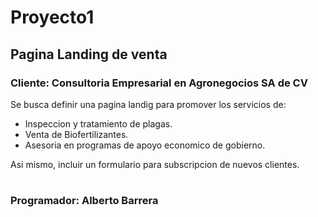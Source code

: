 # Proyecto1

## Pagina Landing de venta

### **Cliente**: Consultoria Empresarial en Agronegocios SA de CV

Se busca definir una pagina landig para promover los servicios de:

- Inspeccion y tratamiento de plagas.
- Venta de Biofertilizantes.
- Asesoria en programas de apoyo economico de gobierno.

Asi mismo, incluir un formulario para subscripcion de nuevos clientes.

#

### **Programador**: Alberto Barrera

